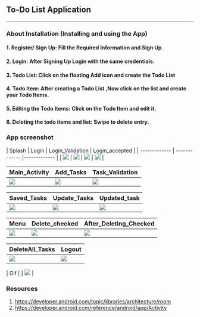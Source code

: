 ## To-Do List Application

---

### About Installation (Installing and using the App)
#### 1. Register/ Sign Up: Fill the Required Information and Sign Up.
#### 2. Login: After Signing Up Login with the same credentials.
#### 3. Todo List: Click on the floating Add icon and create the Todo List
#### 4. Todo Item: After creating a Todo List ,Now click on the list and create your Todo Items.
#### 5. Editing the Todo Items: Click on the Todo Item and edit it.
#### 6. Deleting the todo items and list: Swipe to delete entry.


### App screenshot

| Splash  | Login | Login_Validation | Login_accepted |
| ------------- | ------------- |------------- |
| ![](./screenshots/Splash.jpg) | ![](./screenshots/login.jpg)  | ![](./screenshots/login_validation.jpg)  | ![](./login_correct.jpg) |

| Main_Activity  | Add_Tasks | Task_Validation |
| ------------- | ------------- |------------- |
| ![](./screenshots/main_activity.jpg) | ![](./screenshots/add_task.jpg)  | ![](./screenshots/task_validation.jpg)  |

| Saved_Tasks  | Update_Tasks | Updated_task |
| ------------- | ------------- |------------- |
| ![](./screenshots/saved_task.jpg) | ![](./screenshots/tasktoupdate.jpg)  | ![](./screenshots/task_updated.jpg)  |

| Menu  | Delete_checked | After_Deleting_Checked |
| ------------- | ------------- |------------- |
| ![](./screenshots/menu.jpg) | ![](./screenshots/delete_completed.jpg)  | ![](./screenshots/deleted_completed.jpg)  |

| DeleteAll_Tasks  | Logout |
| ------------- | ------------- |
| ![](./screenshots/delete_all.jpg) | ![](./screenshots/logout.jpg)  |

| Gif |
| ![](./screenshots/Swipe.gif) |


### Resources
1. https://developer.android.com/topic/libraries/architecture/room
2. https://developer.android.com/reference/android/app/Activity